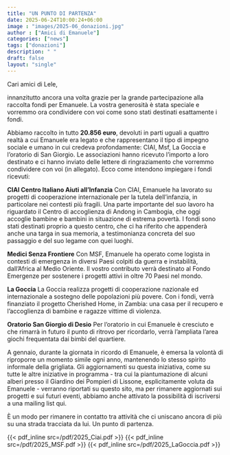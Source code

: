 ```yaml
---
title: "UN PUNTO DI PARTENZA"
date: 2025-06-24T10:00:24+06:00
image : "images/2025-06_donazioni.jpg"
author : ["Amici di Emanuele"]
categories: ["news"]
tags: ["donazioni"]
description: " "
draft: false
layout: "single"
---
```



Cari amici di Lele,

innanzitutto ancora una volta grazie per la grande partecipazione alla raccolta fondi per Emanuele. La vostra generosità è stata speciale e vorremmo ora condividere con voi come sono stati destinati esattamente i fondi. 

Abbiamo raccolto in tutto **20.856 euro**, devoluti in parti uguali a quattro realtà a cui Emanuele era legato e che rappresentano il tipo di impegno sociale e umano in cui credeva profondamente: CIAI, Msf, La Goccia e l’oratorio di San Giorgio. Le associazioni hanno ricevuto l’importo a loro destinato e ci hanno inviato delle lettere di ringraziamento che vorremmo condividere con voi (in allegato). Ecco come intendono impiegare i fondi ricevuti:

**CIAI  Centro Italiano Aiuti all’Infanzia**
Con CIAI, Emanuele ha lavorato su progetti di cooperazione internazionale per la tutela dell’infanzia, in particolare nei contesti più fragili.
Una parte importante del suo lavoro ha riguardato il Centro di accoglienza di Andong in Cambogia, che oggi accoglie bambine e bambini in situazione di estrema povertà.
I fondi sono stati destinati proprio a questo centro, che ci ha riferito che appenderà anche una targa in sua memoria, a testimonianza concreta del suo passaggio e del suo legame con quei luoghi.

**Medici Senza Frontiere**
Con MSF, Emanuele ha operato come logista in contesti di emergenza in diversi Paesi colpiti da guerra e instabilità, dall’Africa al Medio Oriente. Il vostro contributo verrà destinato al Fondo Emergenze per sostenere i progetti attivi in oltre 70 Paesi nel mondo.

**La Goccia**
La Goccia realizza progetti di cooperazione nazionale ed internazionale a sostegno delle popolazioni più povere. Con i fondi, verrà finanziato il progetto Cherished Home, in Zambia: una casa per il recupero e l’accoglienza di bambine e ragazze vittime di violenza.

**Oratorio San Giorgio di Desio**
Per l’oratorio in cui Emanuele è cresciuto e che rimarrà in futuro il punto di ritrovo per ricordarlo, verrà l’ampliata l’area giochi frequentata dai bimbi del quartiere.

A gennaio, durante la giornata in ricordo di Emanuele, è emersa la volontà di riproporre un momento simile ogni anno, mantenendo lo stesso spirito informale della grigliata. Gli aggiornamenti su questa iniziativa, come su tutte le altre iniziative in programma - tra cui la piantumazione di alcuni alberi presso il Giardino dei Pompieri di Lissone, esplicitamente voluta da Emanuele - verranno riportati su questo sito, ma per rimanere aggiornati sui progetti e sui futuri eventi, abbiamo anche attivato la possibilità di iscriversi a una mailing list qui.

È un modo per rimanere in contatto tra attività che ci uniscano ancora di più su una strada tracciata da lui. Un punto di partenza.



{{< pdf_inline src=/pdf/2025_Ciai.pdf >}}   {{< pdf_inline src=/pdf/2025_MSF.pdf >}}   {{< pdf_inline src=/pdf/2025_LaGoccia.pdf >}}
